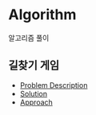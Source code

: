 # Algorithm
알고리즘 풀이
## 길찾기 게임
* [Problem Description](https://www.welcomekakao.com/learn/courses/30/lessons/42892)
* [Solution](vacationRoute/Solution.java)
* [Approach](https://limmoon.github.io/2020/09/27/post-1/)
